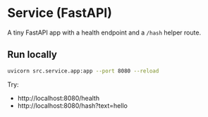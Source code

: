 # Service (FastAPI)

A tiny FastAPI app with a health endpoint and a `/hash` helper route.

## Run locally

```bash
uvicorn src.service.app:app --port 8080 --reload
```

Try:
- http://localhost:8080/health
- http://localhost:8080/hash?text=hello
